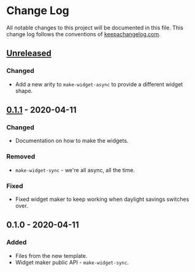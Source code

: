 # Change Log
All notable changes to this project will be documented in this file. This change log follows the conventions of [keepachangelog.com](http://keepachangelog.com/).

## [Unreleased]
### Changed
- Add a new arity to `make-widget-async` to provide a different widget shape.

## [0.1.1] - 2020-04-11
### Changed
- Documentation on how to make the widgets.

### Removed
- `make-widget-sync` - we're all async, all the time.

### Fixed
- Fixed widget maker to keep working when daylight savings switches over.

## 0.1.0 - 2020-04-11
### Added
- Files from the new template.
- Widget maker public API - `make-widget-sync`.

[Unreleased]: https://github.com/your-name/task9new/compare/0.1.1...HEAD
[0.1.1]: https://github.com/your-name/task9new/compare/0.1.0...0.1.1
